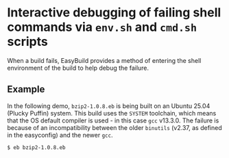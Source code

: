 # Interactive debugging of failing shell commands via `env.sh` and `cmd.sh` scripts

When a build fails, EasyBuild provides a method of entering the shell environment of the build
to help debug the failure.

## Example

In the following demo, `bzip2-1.0.8.eb` is being built on an Ubuntu 25.04 (Plucky Puffin) system.
This build uses the `SYSTEM` toolchain, which means that the OS default compiler is used - in this case `gcc` v13.3.0.
The failure is because of an incompatibility between the older `binutils` (v2.37, as defined in the easyconfig) and the newer `gcc`.

```sh
$ eb bzip2-1.0.8.eb

```
